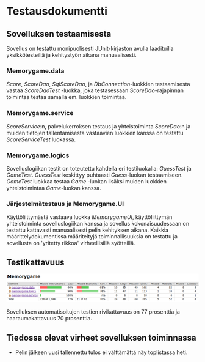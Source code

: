 # Testausdokumentti

## Sovelluksen testaamisesta

Sovellus on testattu monipuolisesti JUnit-kirjaston avulla laadituilla yksikkötesteillä ja kehitystyön aikana manuaalisesti.

### Memorygame.data

*Score*, *ScoreDao*, *SqlScoreDao*, ja *DbConnection*-luokkien testaamisesta vastaa *ScoreDaoTest* -luokka, joka testasessaan *ScoreDao*-rajapinnan toimintaa testaa samalla em. luokkien toimintaa.

### Memorygame.service

*ScoreService*:n, palvelukerroksen testaus ja yhteistoiminta *ScoreDao*:n ja muiden tietojen tallentamisesta vastaavien luokkien kanssa on testattu *ScoreServiceTest* luokassa.

### Memorygame.logics

Sovelluslogiikan testit on toteutettu kahdella eri testiluokalla: *GuessTest* ja *GameTest*. *GuessTest* keskittyy puhtaasti *Guess*-luokan testaamiseen. *GameTest* luokkaa testaa *Game* -luokan lisäksi muiden luokkien yhteistoimintaa *Game*-luokan kanssa.


### Järjestelmätestaus ja Memorygame.UI

Käyttöliittymästä vastaava luokka *MemorygameUI*, käyttöliittymän yhteistoiminta sovelluslogiikan kanssa ja sovellus kokonaisuudessaan on testattu kattavasti manuaalisesti pelin kehityksen aikana. Kaikkia määrittelydokumentissa määriteltyjä toiminnallisuuksia on testattu ja sovellusta on 'yritetty rikkoa' virheellisillä syötteillä.
 
## Testikattavuus

![Testikattavuus](testikattavuus.png)

Sovelluksen automatisoitujen testien rivikattavuus on 77 prosenttia ja haaraumakattavuus 70 prosenttia.

## Tiedossa olevat virheet sovelluksen toiminnassa

- Pelin jälkeen uusi tallennettu tulos ei välttämättä näy toplistassa heti.